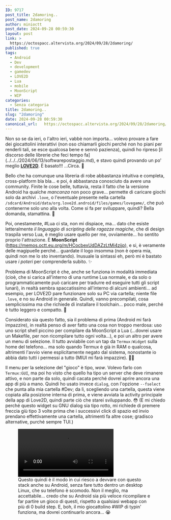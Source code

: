 ```yaml
---
ID: 9717
post_title: 2damoring..
post_name: 2damoring
author: minioctt
post_date: 2024-09-28 00:59:30
layout: post
link: >
  https://octospacc.altervista.org/2024/09/28/2damoring/
published: true
tags:
  - Android
  - Dev
  - development
  - gamedev
  - LOVE2D
  - Lua
  - mobile
  - MoonScript
  - WIP
categories:
  - Senza categoria
title: 2damoring..
slug: "2damoring"
date: 2024-09-28 00:59:30
canonical_url:   https://octospacc.altervista.org/2024/09/28/2damoring/
---
```

<!-- wp:paragraph -->
<p markdown="1">Non so se da ieri, o l'altro ieri, vabbè non importa... volevo provare a fare dei giocattolini interattivi (non oso chiamarli giochi perché non ho piani per renderli tali, se esce qualcosa bene e sennò pazienza), quindi ho ripreso [il discorso delle librerie che feci tempo fa](../../../2024/06/13/softwarepostaggio.md), e stavo quindi provando un po' meglio <a href="https://memos.octt.eu.org/m/bDDj57cuyg55CGx3qK6W7q"><strong>LOVE2D</strong></a>. È basato!!! ...Circa. 🦧️</p>
<!-- /wp:paragraph -->

<!-- wp:paragraph -->
<p markdown="1">Bello che ha comunque una libreria di robe abbastanza intuitiva e completa, cross-platform bla bla... e poi, è abbastanza conosciuto da avere una community. Finite le cose belle, tuttavia, resta il fatto che la versione Android ha qualche <em>mancanza</em> non poco grave... permette di caricare giochi solo da archivi <code>.love</code>, o l'eventuale presente nella cartella <code>/sdcard/Android/data/org.love2d.android/files/games/lovegame/</code>, che può contenerne solo uno alla volta. Come si fa per sviluppare, quindi? Bella domanda, stamattina. 🥱️</p>
<!-- /wp:paragraph -->

<!-- wp:paragraph -->
<p markdown="1">Poi, onestamente, #Lua ci sta, non mi dispiace, ma... dato che esiste letteralmente <em>il linguaggio di scripting delle ragazze magiche</em>, che di design traspila verso Lua, è meglio usare quello per me, ovviamente... ho sentito proprio l'attrazione. È <strong>MoonScript</strong> (<a href="https://memos.octt.eu.org/m/HCocbexUdDAZzLtMi4zijp">https://memos.octt.eu.org/m/HCocbexUdDAZzLtMi4zijp</a>), e si, è veramente delle magipuelle perché... guardate il logo insomma (non è opera mia, quindi non me lo sto inventando). Inusuale la sintassi eh, però mi è bastato usare <em>i poteri</em> per comprenderla subito. ✨️</p>
<!-- /wp:paragraph -->

<!-- wp:paragraph -->
<p markdown="1">Problema di MoonScript è che, anche se funziona in modalità immediata (cioè, che si carica all'interno di una runtime Lua normale, e da solo o programmaticamente può caricare per tradurre ed eseguire tutti gli script lunari), in realtà sembra spaccatissimo all'interno di alcuni ambienti... ad esempio, per LOVE2D pare funzionare solo su PC via cartella; niente file <code>.love</code>, e no su Android in generale. Quindi, vanno precompilati, cosa semplicissima ma che richiede di installare il toolchain... poco male, perché è tutto leggero e compatto. 🙏️</p>
<!-- /wp:paragraph -->

<!-- wp:paragraph -->
<p markdown="1">Considerato sia questo fatto, sia il problema di prima (Android mi farà impazzire), in realtà penso di aver fatto una cosa non troppo merdosa: uso uno script shell piccino per compilare da MoonScript a Lua (...dovrei usare un Makefile, per non ricompilare tutto ogni volta...), e poi un altro per avere un menu di selezione. Il tutto avviabile con un tap da <code>Termux:Widget</code> sulla home del telefono... ma solo quando Termux è già in RAM o qualcosa, altrimenti l'avvio viene esplicitamente negato dal sistema, nonostante io abbia dato tutti i permessi a tutto (MIUI mi farà impazzire). 😵‍💫️</p>
<!-- /wp:paragraph -->

<!-- wp:paragraph -->
<p markdown="1">Il menu per la selezione del "gioco" è tipo, <em>wow</em>. Volevo farlo con <code>Termux:GUI</code>, ma poi ho visto che quello ha tipo un server che deve rimanere attivo, e non parte da solo, quindi cacata perché dovrei aprire ancora una app di più a mano. Quindi ho usato invece <code>dialog</code>, con l'opzione <code>--fselect</code> che punta alla mia cartella #Dev; da lì, scegliendo una cartella, questa viene copiata alla posizione interna di prima, e viene avviata la activity principale della app di Love2D, quindi parte ciò che starei sviluppando. 😳️ (E mi chiedo perché questo widget su GNU dialog sia tipo rotto, mi richiede di premere freccia giù tipo 3 volte prima che i successivi click di spazio ed invio prendano effettivamente una cartella, altrimenti fa altre cose; gradisco alternative, purché sempre TUI.)</p>
<!-- /wp:paragraph -->

<!-- wp:paragraph -->
<p markdown="1"></p>
<!-- /wp:paragraph -->

<!-- wp:video {"id":9716,"loop":true} -->
<figure class="wp-block-video"><video controls loop src="https://octospacc.github.io/microblog-mirror/assets/uploads/2024/09/Club-delle-IT-Ragazze-Magiche-.mp4"></video><figcaption class="wp-element-caption">Questo quindi è il modo in cui riesco a devvare con questo stack anche su Android, senza fare tutto dentro un desktop Linux, che su telefono è scomodo. Non il meglio, ma accettabile... credo che su Android sia più veloce ricompilare e far partire un gioco di questi, rispetto a qualsiasi webapp con più di 0 build step. E, boh, il mio giocattolino #WIP di typin' funziona, ma dovrei continuarlo ancora... 😭️</figcaption></figure>
<!-- /wp:video -->
